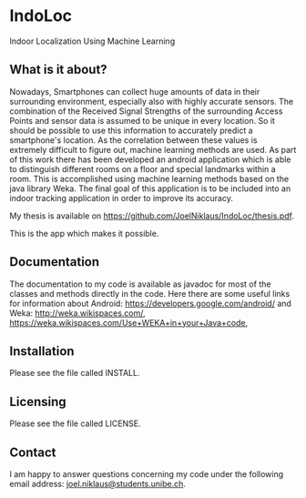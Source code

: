 # IndoLoc
Indoor Localization Using Machine Learning

## What is it about?
Nowadays, Smartphones can collect huge amounts of data in their surrounding environment, especially also with highly accurate sensors.
The combination of the Received Signal Strengths of the surrounding Access Points and sensor data is assumed to be unique in every location.
So it should be possible to use this information to accurately predict a smartphone's location. 
As the correlation between these values is extremely difficult to figure out, machine learning methods are used. 
As part of this work there has been developed an android application which is able to distinguish different rooms on a floor and special landmarks within a room.
This is accomplished using machine learning methods based on the java library Weka.
The final goal of this application is to be included into an indoor tracking application in order to improve its accuracy.

My thesis is available on https://github.com/JoelNiklaus/IndoLoc/thesis.pdf.

This is the app which makes it possible.



## Documentation

  The documentation to my code is available as javadoc for most of the classes and methods directly in the code.
  Here there are some useful links for information about
  Android: https://developers.google.com/android/ and
  Weka: http://weka.wikispaces.com/, https://weka.wikispaces.com/Use+WEKA+in+your+Java+code, 

## Installation

Please see the file called INSTALL.

## Licensing

Please see the file called LICENSE.

## Contact

I am happy to answer questions concerning my code under the following email address: joel.niklaus@students.unibe.ch.
